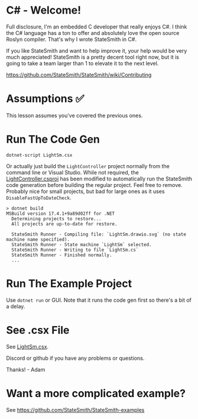 # C# - Welcome!
Full disclosure, I'm an embedded C developer that really enjoys C#. I think the C# language has a ton to offer and absolutely love the open source Roslyn compiler. That's why I wrote StateSmith in C#.

If you like StateSmith and want to help improve it, your help would be very much appreciated! StateSmith is a pretty decent tool right now, but it is going to take a team larger than 1 to elevate it to the next level.

https://github.com/StateSmith/StateSmith/wiki/Contributing

# Assumptions ✅
This lesson assumes you've covered the previous ones.

# Run The Code Gen
```
dotnet-script LightSm.csx
```

Or actually just build the `LightController` project normally from the command line or Visual Studio. While not required, the [LightController.csproj](./LightController.csproj) has been modified to automatically run the StateSmith code generation before building the regular project. Feel free to remove. Probably nice for small projects, but bad for large ones as it uses `DisableFastUpToDateCheck`.

```
> dotnet build
MSBuild version 17.4.1+9a89d02ff for .NET
  Determining projects to restore...
  All projects are up-to-date for restore.
  
  StateSmith Runner - Compiling file: `LightSm.drawio.svg` (no state machine name specified).
  StateSmith Runner - State machine `LightSm` selected.
  StateSmith Runner - Writing to file `LightSm.cs`
  StateSmith Runner - Finished normally.
  ...
```

# Run The Example Project
Use `dotnet run` or GUI. Note that it runs the code gen first so there's a bit of a delay.

# See .csx File
See [LightSm.csx](./LightSm.csx).

Discord or github if you have any problems or questions.

Thanks! - Adam

# Want a more complicated example?
See https://github.com/StateSmith/StateSmith-examples
